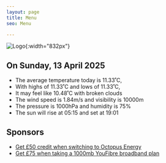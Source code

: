 ```yaml
---
layout: page
title: Menu
seo: Menu

---
```


![Logo](/images/logo.jpg){:width="832px"}

<!-- weather_marker starts -->
## On Sunday, 13 April 2025

- The average temperature today is 11.33˚C,
- With highs of 11.33˚C and lows of 11.33˚C,
- It may feel like 10.48˚C with broken clouds
- The wind speed is 1.84m/s and visibility is 10000m
- The pressure is 1000hPa and humidity is 75%
- The sun will rise at 05:15 and set at 19:01

<!-- weather_marker ends -->

## Sponsors

- [Get £50 credit when switching to Octopus Energy](https://bit.ly/3oD1nnS)
- [Get £75 when taking a 1000mb YouFibre broadband plan](https://aklam.io/91zWhU?)



